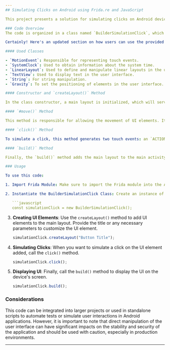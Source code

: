 ```yaml
---
## Simulating Clicks on Android using Frida.re and JavaScript

This project presents a solution for simulating clicks on Android devices using the powerful tool Frida.re in conjunction with JavaScript. The ability to simulate touch interactions is crucial in many automation and testing scenarios, and this code provides an effective approach to achieve this goal.

### Code Overview
The code is organized in a class named `BuilderSimulationClick`, which encapsulates all the logic required to create and manipulate user interface (UI) elements and generate simulated touch events.

Certainly! Here's an updated section on how users can use the provided code:

#### Used Classes

- `MotionEvent`: Responsible for representing touch events.
- `SystemClock`: Used to obtain information about the system time.
- `LinearLayout`: Used to define and manipulate linear layouts in the user interface.
- `TextView`: Used to display text in the user interface.
- `String`: For string manipulation.
- `Gravity`: To set the positioning of elements in the user interface.

#### Constructor and `createLayout()` Method

In the class constructor, a main layout is initialized, which will serve as a container for the UI elements. The `createLayout()` method is used to add new elements to the main layout, such as text boxes (`TextView`).

#### `#move()` Method

This method is responsible for allowing the movement of UI elements. It registers a touch listener that captures drag events (`ACTION_MOVE`) to update the X and Y coordinates of the elements as they are moved on the screen.

#### `click()` Method

To simulate a click, this method generates two touch events: an `ACTION_DOWN` event (indicating that the finger touched the screen) followed by an `ACTION_UP` event (indicating that the finger was lifted from the screen). The coordinates of the click are determined based on the position of the element on the screen.

#### `build()` Method

Finally, the `build()` method adds the main layout to the main activity of the application, making it visible in the user interface.

### Usage

To use this code:

1. Import Frida Module: Make sure to import the Frida module into the Android application where you want to simulate clicks.

2. Instantiate the BuilderSimulationClick Class: Create an instance of the BuilderSimulationClick class.

   ```javascript
   const simulationClick = new BuilderSimulationClick();
   ```

3. **Creating UI Elements**: Use the `createLayout()` method to add UI elements to the main layout. Provide the title or any necessary parameters to customize the UI element.

   ```javascript
   simulationClick.createLayout("Button Title");
   ```

4. **Simulating Clicks**: When you want to simulate a click on the UI element added, call the `click()` method.

   ```javascript
   simulationClick.click();
   ```

5. **Displaying UI**: Finally, call the `build()` method to display the UI on the device's screen.

   ```javascript
   simulationClick.build();
   ```

### Considerations

This code can be integrated into larger projects or used in standalone scripts to automate tests or simulate user interactions in Android applications. However, it is important to note that direct manipulation of the user interface can have significant impacts on the stability and security of the application and should be used with caution, especially in production environments.

---
```

